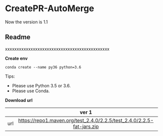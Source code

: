 # CreatePR-AutoMerge

Now the version is 1.1
## **Readme**
xxxxxxxxxxxxxxxxxxxxxxxxxxxxxxxxxxxxxxxxxxxxx

**Create env**
```
conda create --name py36 python=3.6
```

Tips:
* Please use Python 3.5 or 3.6.
* Please use Conda.


**Download url**

|           | ver 1 | ver 2 |
| :-------: | :---------: | :--------------------------: |
| url | https://repo1.maven.org/test_2.4.0/2.2.5/test_2.4.0/2.2.5-fat-jars.zip | https://oss.sonatype.org/content/repositories/snapshots/com/test/test_2.4.0/2.2.5-SNAPSHOT/ |
